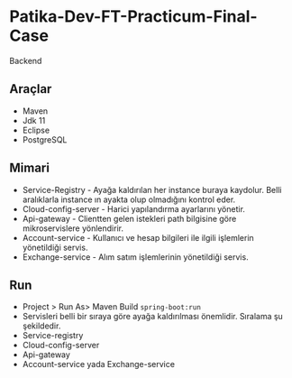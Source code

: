 # Patika-Dev-FT-Practicum-Final-Case
Backend

## Araçlar
- Maven
- Jdk 11
- Eclipse
- PostgreSQL

## Mimari
- Service-Registry - Ayağa kaldırılan her instance buraya kaydolur. 
    Belli aralıklarla instance ın ayakta olup olmadığını kontrol eder.
- Cloud-config-server - Harici yapılandırma ayarlarını yönetir.
- Api-gateway - Clientten gelen istekleri path bilgisine göre mikroservislere yönlendirir.
- Account-service - Kullanıcı ve hesap bilgileri ile ilgili işlemlerin yönetildiği servis.
- Exchange-service - Alım satım işlemlerinin yönetildiği servis.

## Run
- Project > Run As> Maven Build  ``spring-boot:run``
- Servisleri belli bir sıraya göre ayağa kaldırılması önemlidir. Sıralama şu şekildedir.
- Service-registry
- Cloud-config-server
- Api-gateway
- Account-service yada Exchange-service
